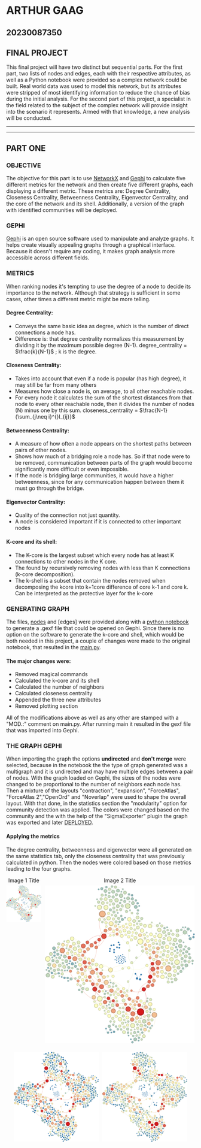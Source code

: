 
# ARTHUR GAAG  
## 20230087350  
  
## FINAL PROJECT
This final project will have two distinct but sequential parts. For the first part, two lists of nodes and edges, each with their respective attributes, as well as a Python notebook were provided so a complex network could be built. Real world data was used to model this network, but its attributes were stripped of most identifying information to reduce the chance of bias during the initial analysis.
For the second part of this project, a specialist in the field related to the subject of the complex network will provide insight into the scenario it represents. Armed with that knowledge, a new analysis will be conducted.

---
---
## PART ONE

### OBJECTIVE  
The objective for this part is to use [NetworkX](https://networkx.org/documentation/stable/index.html#) and [Gephi](https://gephi.org/) to calculate five different metrics for the network and then create five different graphs, each displaying a different metric. These metrics are: Degree Centrality, Closeness Centrality, Betweenness Centrality, Eigenvector Centrality, and the core of the network and its shell. Additionally, a version of the graph with identified communities will be deployed.

### GEPHI
[Gephi](https://gephi.org/) is an open source software used to manipulate and analyze graphs. It helps create visually appealing graphs through a graphical interface. Because it doesn't require any coding, it makes graph analysis more accessible across different fields.

### METRICS 
When ranking nodes it's tempting to use the degree of a node to decide its importance to the network. Although that strategy is sufficient in some cases, other times a different metric might be more telling.  
  
  #### Degree Centrality:
  - Conveys the same basic idea as degree, which is the number of direct connections a node has.
  - Difference is: that degree centrality normalizes this measurement by dividing it by the maximum possible degree (N-1).
   degree_centrality = $\frac{k}{N-1}$ ; k is the degree.
  #### Closeness Centrality:
   - Takes into account that even if a node is popular (has high degree), it may still be far from many others
   - Measures how close a node is, on average, to all other reachable nodes.
   - For every node it calculates the sum of the shortest distances from that node to every other reachable node, then 
   it divides the number of nodes (N) minus one by this sum.
    closeness_centrality = $\frac{N-1}{\sum_{j\neq i}^{}l_{ij}}$
  #### Betweenness Centrality:
  - A measure of how often a node appears on the shortest paths between pairs of other nodes.
  - Shows how much of a bridging role a node has. So if that node were to be removed, communication between parts of the graph would become significantly more difficult or even impossible. 
  - If the node is bridging large communities, it would have a higher betweenness, since for any communication happen between them it must go through the bridge. 
  
  #### Eigenvector Centrality:
  - Quality of the connection not just quantity. 
  - A node is considered important if it is connected to other important nodes
  
  #### K-core and its shell:
  - The K-core  is the largest subset which every node has at least K connections to other nodes in the K core.
  - The found by recursively removing nodes with less than K connections (k-core decomposition).
  - The k-shell is a subset that contain the nodes removed when decomposing the kcore into k+1core difference of core k-1 and core k. Can be interpreted as the protective layer for the  k-core
  


### GENERATING GRAPH

The files, [nodes]() and [edges] were provided along with a [python notebook]() to generate a .gexf file that could be opened on Gephi. Since there is no option on the software to generate the k-core and shell, which would be both needed in this project, a couple of changes were made to the original notebook, that resulted in the [main.py]().
#### The major changes were:
- Removed magical commands
- Calculated the k-core and its shell
- Calculated the number of neighbors
- Calculated closeness centrality
- Appended the three new attributes
- Removed plotting section

All of the modifications above as well as any other are stamped with a "MOD.:" comment on main.py.
After running main it resulted in the gexf file that was imported into Gephi.
### THE GRAPH GEPHI

When importing the graph the options **undirected** and **don't merge** were selected, because in the notebook
the the type of graph generated was a multigraph and it is undirected and may have multiple edges between a pair of nodes.
With the graph loaded on Gephi, the sizes of the nodes were changed to be proportional to the number of neighbors
each node has. Then a mixture of the layouts "contraction", "expansion", "ForceAtlas", "ForceAtlas 2","OpenOrd" and
"Noverlap" were used to shape the overall layout. With that done, in the statistics section the "modularity" option for
community detection was applied. The colors were changed based on the community and the with the help of the "SigmaExporter" plugin the graph was exported and later [DEPLOYED]().
#### Applying the metrics
The degree centrality, betweenness and eigenvector were all generated on the same statistics tab, only the closeness centrality that was previously calculated in python. Then the nodes were colored based on those metrics leading to the four graphs.

<div style="display: flex; justify-content: center; gap: 2%; margin-bottom: 20px;">
    <div style="text-align: center; width: 45%">
        <p style="margin: 0 0 5px 0;">Image 1 Title</p>
        <img src="images/degree.svg" alt="Image 1" style="width: 100%; height: auto;">
    </div>
    <div style="text-align: center;">
        <p style="margin: 0 0 5px 0;">Image 2 Title</p>
        <img src="images/closeness.svg" alt="Image 2" style="width: 100%; height: auto;">
    </div>
</div>

<div style="display: flex; justify-content: center; gap: 2%;">
  <img src="images/betweenness.svg" alt="Image 3" style="width: 45%; height: auto;">
  <img src="images/eigenvector.svg" alt="Image 4" style="width: 45%; height: auto;">
</div> 